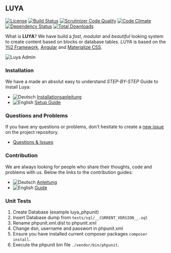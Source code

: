 LUYA
----

[![License](https://poser.pugx.org/zephir/luya-module-admin/license)](https://packagist.org/packages/zephir/luya-module-admin)
[![Build Status](https://travis-ci.org/zephir/luya.svg)](https://travis-ci.org/zephir/luya)
[![Scrutinizer Code Quality](https://scrutinizer-ci.com/g/zephir/luya/badges/quality-score.png?b=master)](https://scrutinizer-ci.com/g/zephir/luya/?branch=master)
[![Code Climate](https://codeclimate.com/github/zephir/luya/badges/gpa.svg)](https://codeclimate.com/github/zephir/luya)
[![Dependency Status](https://www.versioneye.com/user/projects/55d0ce4315ff9b0014000166/badge.svg?style=flat)](https://www.versioneye.com/user/projects/55d0ce4315ff9b0014000166)
[![Total Downloads](https://poser.pugx.org/zephir/luya/downloads)](https://packagist.org/packages/zephir/luya) 

What is **LUYA**? We have build a *fast*, *modular* and *beautiful* looking system to create content based on blocks or database tables. *LUYA* is based on the [Yii2 Framework](https://github.com/yiisoft/yii2), [Angular](https://angularjs.org) and [Materialize CSS](materializecss.com).

![Luya Admin](https://raw.githubusercontent.com/zephir/luya/master/docs/guide/img/luya-beta1.png)

### Installation

We have a made an absolut easy to understand *STEP-BY-STEP* Guide to install Luya:

+ ![Deutsch](https://raw.githubusercontent.com/savetheinternet/Tinyboard/master/static/flags/de.png) [Installationsanleitung](https://luya.io/de/dokumentation/install)
+ ![English](https://raw.githubusercontent.com/savetheinternet/Tinyboard/master/static/flags/us.png) [Setup Guide](https://luya.io/en/docs/install)

### Questions and Problems

If you have any questions or problems, don't hesitate to create a [new issue](https://github.com/zephir/luya/issues/new) on the project repository.

+ [Questions & Issues](https://github.com/zephir/luya/issues)

### Contribution

We are always looking for people who share their thoughts, code and problems with us. Below the links to the contribution guides:

+ ![Deutsch](https://raw.githubusercontent.com/savetheinternet/Tinyboard/master/static/flags/de.png) [Anleitung](https://luya.io/de/dokumentation/luya-collaboration)
+ ![English](https://raw.githubusercontent.com/savetheinternet/Tinyboard/master/static/flags/us.png) [Guide](https://luya.io/en/docs/luya-collaboration)


### Unit Tests

1. Create Database (example luya_phpunit)
2. Insert Database dump from `tests/sql/__CURRENT_VERSION__.sql`
3. Rename phpunit.xml.dist to phpunit.xml
4. Change dsn, username and passwort in phpunit.xml
5. Ensure you have installed current composer packages `composer install`.
6. Execute the phpunit bin file `./vendor/bin/phpunit`.